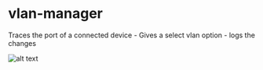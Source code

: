 # vlan-manager
Traces the port of a connected device - Gives a select vlan option - logs the changes

![alt text](https://raw.github.com/DanielKofi/vlan-manager/blob/master/screenshot.JPG)

